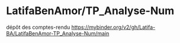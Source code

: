 # LatifaBenAmor/TP_Analyse-Num
dépôt des comptes-rendu 
https://mybinder.org/v2/gh/Latifa-BA/LatifaBenAmor-TP_Analyse-Num/main
